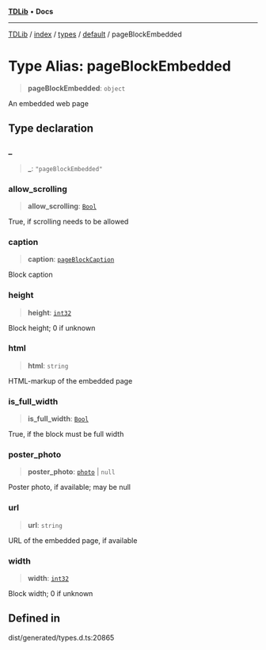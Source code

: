 [**TDLib**](../../../../../../README.md) • **Docs**

***

[TDLib](../../../../../../modules.md) / [index](../../../../../README.md) / [types](../../../README.md) / [default](../README.md) / pageBlockEmbedded

# Type Alias: pageBlockEmbedded

> **pageBlockEmbedded**: `object`

An embedded web page

## Type declaration

### \_

> **\_**: `"pageBlockEmbedded"`

### allow\_scrolling

> **allow\_scrolling**: [`Bool`](Bool.md)

True, if scrolling needs to be allowed

### caption

> **caption**: [`pageBlockCaption`](pageBlockCaption.md)

Block caption

### height

> **height**: [`int32`](int32.md)

Block height; 0 if unknown

### html

> **html**: `string`

HTML-markup of the embedded page

### is\_full\_width

> **is\_full\_width**: [`Bool`](Bool.md)

True, if the block must be full width

### poster\_photo

> **poster\_photo**: [`photo`](photo.md) \| `null`

Poster photo, if available; may be null

### url

> **url**: `string`

URL of the embedded page, if available

### width

> **width**: [`int32`](int32.md)

Block width; 0 if unknown

## Defined in

dist/generated/types.d.ts:20865
